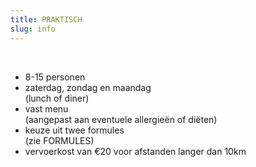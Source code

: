 ```yaml
---
title: PRAKTISCH
slug: info
---
```

</br>

<ul class="list-disc">

<li>8-15 personen</li>
<li>zaterdag, zondag en maandag</li> 
(lunch of diner)
<li> vast menu  </li>
(aangepast aan eventuele allergieën of diëten)  
<li> keuze uit twee formules  </li> 
(zie FORMULES)  
<li> vervoerkost van €20 voor afstanden langer dan 10km  </li> 

</ul>
</br>